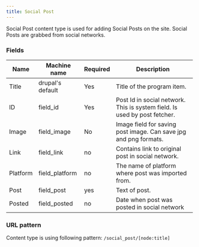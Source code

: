 ```yaml
---
title: Social Post
---
```


Social Post content type is used for adding Social Posts on the site. Social Posts are grabbed from social networks.

### Fields
| Name  | Machine name | Required | Description |
| ------------- | ------------- | ------------- | ------------- |
| Title  | drupal's default  | Yes | Title of the program item. |
| ID| field_id|Yes|Post Id in social network. This is system field. Is used by post fetcher.|
| Image| field_image|No|Image field for saving post image. Can save jpg and png formats.|
|Link|field_link|no|Contains link to original post in social network.|
|Platform|field_platform|no|The name of platform where post was imported from.|
|Post|field_post|yes|Text of post.|
|Posted|field_posted|no|Date when post was posted in social network
### URL pattern

Content type is using following pattern:
`/social_post/[node:title]`
